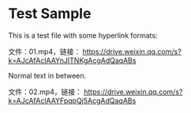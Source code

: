 # Test Sample

This is a test file with some hyperlink formats:

文件：01.mp4，链接： https://drive.weixin.qq.com/s?k=AJcAfAclAAYnJITNKgAcgAdQaqABs

Normal text in between.

文件：02.mp4，链接： https://drive.weixin.qq.com/s?k=AJcAfAclAAYFpqpQj5AcgAdQaqABs 